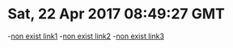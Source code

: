 # Sat, 22 Apr 2017 08:49:27 GMT
-[non exist link1](../nonexisted1.md)
-[non exist link2](../nonexisted2.md)
-[non exist link3](../nonexisted3.md)
